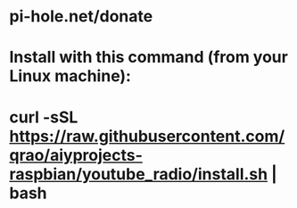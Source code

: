 # pi-hole.net/donate
#
# Install with this command (from your Linux machine):
#
# curl -sSL https://raw.githubusercontent.com/qrao/aiyprojects-raspbian/youtube_radio/install.sh | bash
